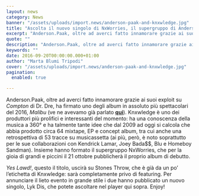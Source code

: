 ```yaml
---
layout: news
category: News
banner: "/assets/uploads/import.news/anderson-paak-and-knxwledge.jpg"
title: "Ascolta il nuovo singolo di NxWorries, il supergruppo di Anderson.Paak e Knxwledge"
excerpt: "Anderson.Paak, oltre ad averci fatto innamorare grazie ai suoi exploit su Compton di Dr. Dre, ha firmato uno degli album in assoluto più spettacolari del 2016, Malibu (ve ne avevamo già parlato qui). Knxwledge è uno dei produttori più prolifici e interessanti del momento: ha una conoscenza della musica a 360° e ha talmente tante idee [&hellip"
quote: ""
description: "Anderson.Paak, oltre ad averci fatto innamorare grazie ai suoi exploit su Compton di Dr. Dre, ha firmato uno degli album in assoluto più spettacolari del 2016, Malibu (ve ne avevamo già parlato qui). Knxwledge è uno dei produttori più prolifici e interessanti del momento: ha una conoscenza della musica a 360° e ha talmente tante idee [&hellip"
keywords: ""
date: 2016-09-20T00:00:00.000+01:00
author: "Marta Blumi Tripodi"
cover: "/assets/uploads/import.news/anderson-paak-and-knxwledge.jpg"
pagination:
  enabled: true

---
```


Anderson.Paak, oltre ad averci fatto innamorare grazie ai suoi exploit su _Compton_ di Dr. Dre, ha firmato uno degli album in assoluto più spettacolari del 2016, _Malibu_ (ve ne avevamo già parlato [**qui**](https://hotmc.com/chi-e-davvero-anderson-paak-il-nuovo-pupillo-di-dr-dre/)). Knxwledge è uno dei produttori più prolifici e interessanti del momento: ha una conoscenza della musica a 360° e ha talmente tante idee che dal 2009 ad oggi si calcola che abbia prodotto circa 64 mixtape, EP e concept album, tra cui anche una retrospettiva di 53 tracce su musicassetta (ai più, però, è noto soprattutto per le sue collaborazioni con Kendrick Lamar, Joey Bada$$, Blu e Homeboy Sandman). Insieme hanno formato il supergruppo NxWorries, che per la gioia di grandi e piccini il 21 ottobre pubblicherà il proprio album di debutto.

_Yes Lawd!_, questo il titolo, uscirà su Stones Throw, che è già da un po’ l’etichetta di Knxwledge: sarà completamente privo di featuring. Per annunciare il lieto evento in grande stile i due hanno pubblicato un nuovo singolo, Lyk Dis, che potete ascoltare nel player qui sopra. Enjoy!